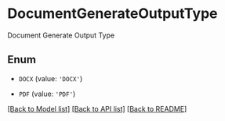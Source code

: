 # DocumentGenerateOutputType

Document Generate Output Type

## Enum

* `DOCX` (value: `'DOCX'`)

* `PDF` (value: `'PDF'`)

[[Back to Model list]](../README.md#documentation-for-models) [[Back to API list]](../README.md#documentation-for-api-endpoints) [[Back to README]](../README.md)


